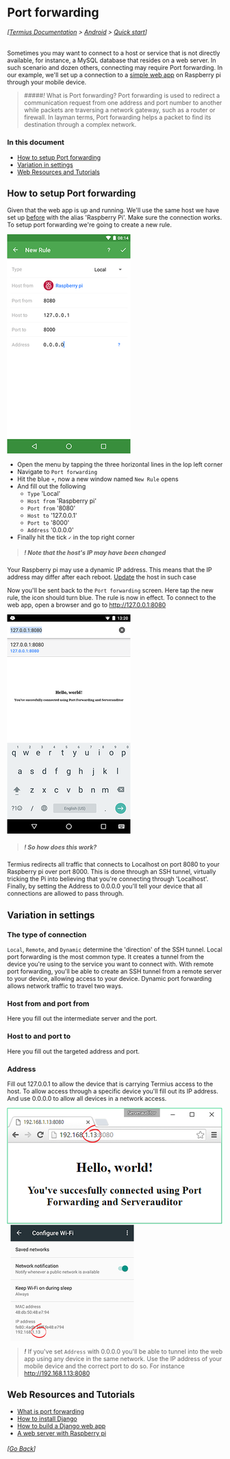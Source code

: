 # Port forwarding
###### [[Termius Documentation](../../README.md) > [Android](../README.md) > [Quick start](README.md)]

Sometimes you may want to connect to a host or service that is not directly available, for instance, a MySQL database that resides on a web server. In such scenario and dozen others, connecting may require Port forwarding. In our example, we'll set up a connection to a [simple web app](https://docs.djangoproject.com/en/dev/intro/tutorial01/) on Raspberry pi through your mobile device.

> #####*!* What is Port forwarding?
> Port forwarding is used to redirect a communication request from one address and port number to another while packets are traversing a network gateway, such as a router or firewall. In layman terms, Port forwarding helps a packet to find its destination through a complex network.


### In this document
* [How to setup Port forwarding](#how-to-setup-port-forwarding)
* [Variation in settings](#variation-in-settings)
* [Web Resources and Tutorials](#web-resources-and-tutorials)


## How to setup Port forwarding
Given that the web app is up and running. We'll use the same host we have set up [before](basic_host.md) with the alias 'Raspberry Pi'. Make sure the connection works. To setup port forwarding we're going to create a new rule.

![Create a new rule](../.images/screenshots/portf01.png)

* Open the menu by tapping the three horizontal lines in the lop left corner
* Navigate to `Port forwarding`
* Hit the blue `+`, now a new window named `New Rule` opens
* And fill out the following
	* `Type` 'Local'
	* `Host from` 'Raspberry pi'
	* `Port from` '8080'
	* `Host to` '127.0.0.1'
	* `Port to` '8000'
	* `Address` '0.0.0.0'
* Finally hit the tick `✓` in the top right corner

> ##### _!_ Note that the host's IP may have been changed
Your Raspberry pi may use a dynamic IP address. This means that the IP address may differ after each reboot. [Update](basic_host.md#edit-or-delete-a-host) the host in such case

Now you'll be sent back to the `Port forwarding` screen. Here tap the new rule, the icon should turn blue. The rule is now in effect. To connect to the web app, open a browser and go to http://127.0.0.1:8080

![Connection established](../.images/screenshots/portf02.png)

> ##### _!_ So how does this work?
Termius redirects all traffic that connects to Localhost on port 8080 to your Raspberry pi over port 8000. This is done through an SSH tunnel, virtually tricking the Pi into believing that you're connecting through 'Localhost'. Finally, by setting the Address to 0.0.0.0 you'll tell your device that all connections are allowed to pass through.

## Variation in settings

### The type of connection
`Local`, `Remote`, and `Dynamic` determine the 'direction' of the SSH tunnel. Local port forwarding is the most common type. It creates a tunnel from the device you're using to the service you want to connect with. With remote port forwarding, you'll be able to create an SSH tunnel from a remote server to your device, allowing access to your device. Dynamic port forwarding allows network traffic to travel two ways.

### Host from and port from
Here you fill out the intermediate server and the port.

### Host to and port to
Here you fill out the targeted address and port.

### Address
Fill out 127.0.0.1 to allow the device that is carrying Termius access to the host. To allow access through a specific device you'll fill out its IP address. And use 0.0.0.0 to allow all devices in a network access.

![Connect using a browser](../.images/screenshots/portf03.png) &nbsp; ![Connect using a browser](../.images/screenshots/portf04.png)

> ***!*** If you've set `Address` with 0.0.0.0 you'll be able to tunnel into the web app using any device in the same network. Use the IP address of your mobile device and the correct port to do so. For instance http://192.168.1.13:8080

## Web Resources and Tutorials
* [What is port forwarding](http://blog.trackets.com/2014/05/17/ssh-tunnel-local-and-remote-port-forwarding-explained-with-examples.html)
* [How to install Django](https://docs.djangoproject.com/en/dev/intro/install/)
* [How to build a Django web app](https://docs.djangoproject.com/en/dev/intro/tutorial01/)
* [A web server with Raspberry pi](http://raspberrypituts.com/django-raspberry-pi-tutorial/)

###### [[Go Back](README.md)]
